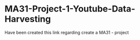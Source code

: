 # MA31-Project-1-Youtube-Data-Harvesting
Have been created this link regarding create a MA31 - project
